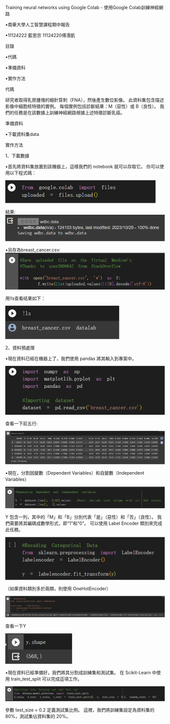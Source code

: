 Training neural networks using Google Colab - 使用Google Colab訓練神經網路

•南華大學人工智慧課程期中報告

•11124222 藍恩宗 11124220傅湣凱

目錄

•代碼

•準備資料

•實作方法

代碼

研究者取得乳房腫塊的細針穿刺（FNA），然後產生數位影像。 此資料集包含描述影像中細胞核特徵的實例。 
每個實例包括診斷結果：M（惡性）或 B（良性）。 我們的任務是在該數據上訓練神經網路根據上述特徵診斷乳癌。

準備資料

•下載資料集data

實作方法

1、下載數據

•首先將資料集放置到該機器上，這樣我們的 notebook 就可以存取它。 你可以使用以下程式碼：

![image](https://github.com/blue99999/AI-class-report/blob/main/1-1.png)

結果:
![image](https://github.com/blue99999/AI-class-report/blob/main/1-2.png)

•另存為breast_cancer.csv:
![image](https://github.com/blue99999/AI-class-report/blob/main/1-3.png)

用!ls查看结果如下：

![image](https://github.com/blue99999/AI-class-report/blob/main/1-4.png)

2、資料預處理

•現在資料已經在機器上了，我們使用 pandas 將其輸入到專案中。

![image](https://github.com/blue99999/AI-class-report/blob/main/2-1.png)

查看一下前五行:

![image](https://github.com/blue99999/AI-class-report/blob/main/2-2.png)

•現在，分割因變數（Dependent Variables）和自變數（Independent Variables）

![image](https://github.com/blue99999/AI-class-report/blob/main/2-3.png)

Y 包含一列，其中的「M」和「B」分別代表「是」（惡性）和「否」（良性）。
我們需要將其編碼成數學形式，即“1”和“0”。 可以使用 Label Encoder 類別來完成此任務。

![image](https://github.com/blue99999/AI-class-report/blob/main/2-4.png)

（如果資料類別多於兩類，則使用 OneHotEncoder）

![image](https://github.com/blue99999/AI-class-report/blob/main/2-5.png)

查看一下Y

![image](https://github.com/blue99999/AI-class-report/blob/main/2-6.png)

•現在資料已經準備好，我們將其分割成訓練集和測試集。 在 Scikit-Learn 中使用 train_test_split 可以完成這項工作。

![image](https://github.com/blue99999/AI-class-report/blob/main/2-7.png)

參數 test_size = 0.2 定義測試集比例。 這裡，我們將訓練集設定為資料集的 80%，測試集佔資料集的 20%。








